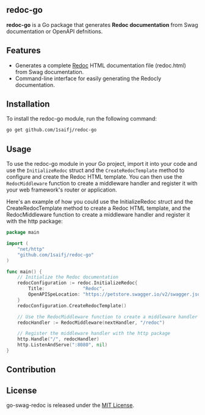 ## redoc-go
**redoc-go** is a Go package that generates **Redoc documentation** from Swag documentation or OpenAPI defnitions.

## Features
- Generates a complete [Redoc](https://redocly.com/redoc/) HTML documentation file (redoc.html) from Swag documentation.
- Command-line interface for easily generating the Redocly documentation.

## Installation

To install the redoc-go module, run the following command:
```sh
go get github.com/1saifj/redoc-go
```


## Usage

To use the redoc-go module in your Go project, import it into your code and use the `InitializeRedoc` struct and the `CreateRedocTemplate` method to configure and create the Redoc HTML template. You can then use the `RedocMiddleware` function to create a middleware handler and register it with your web framework's router or application.


Here's an example of how you could use the InitializeRedoc struct and the CreateRedocTemplate method to create a Redoc HTML template, and the RedocMiddleware function to create a middleware handler and register it with the http package:


```go
package main

import (
    "net/http"
    "github.com/1saifj/redoc-go"
)

func main() {
    // Initialize the Redoc documentation
    redocConfiguration := redoc.InitializeRedoc{
        Title:              "Redoc",
        OpenAPISpeLocation: "https://petstore.swagger.io/v2/swagger.json",
    }
    redocConfiguration.CreateRedocTemplate()

    // Use the RedocMiddleware function to create a middleware handler
    redocHandler := RedocMiddleware(nextHandler, "/redoc")

    // Register the middleware handler with the http package
    http.Handle("/", redocHandler)
    http.ListenAndServe(":8080", nil)
}
```

## Contribution 

## License
go-swag-redoc is released under the [MIT License](https://opensource.org/licenses/MIT).
